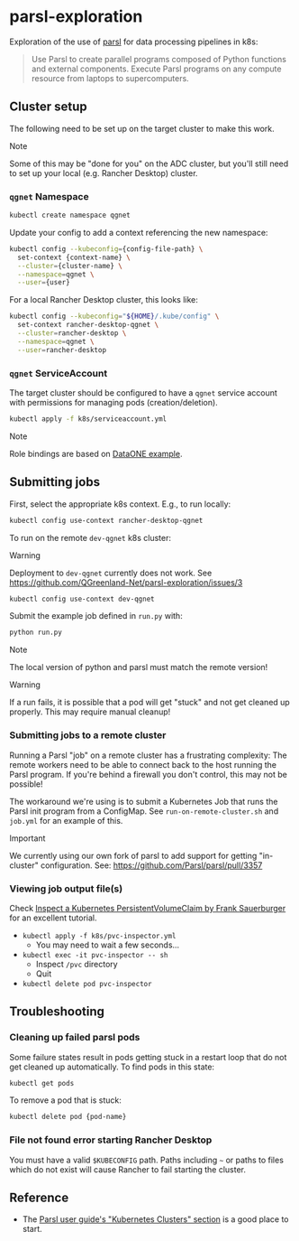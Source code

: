 # parsl-exploration

Exploration of the use of [parsl](https://parsl-project.org/) for data
processing pipelines in k8s:

> Use Parsl to create parallel programs composed of Python functions and
> external components. Execute Parsl programs on any compute resource from
> laptops to supercomputers.


## Cluster setup

The following need to be set up on the target cluster to make this work.

> [!NOTE]
> Some of this may be "done for you" on the ADC cluster, but you'll still need to set up
> your local (e.g. Rancher Desktop) cluster.

### `qgnet` Namespace

```bash
kubectl create namespace qgnet
```

Update your config to add a context referencing the new namespace:

```bash
kubectl config --kubeconfig={config-file-path} \
  set-context {context-name} \
  --cluster={cluster-name} \
  --namespace=qgnet \
  --user={user}
```

For a local Rancher Desktop cluster, this looks like:

```bash
kubectl config --kubeconfig="${HOME}/.kube/config" \
  set-context rancher-desktop-qgnet \
  --cluster=rancher-desktop \
  --namespace=qgnet \
  --user=rancher-desktop
```


### `qgnet` ServiceAccount

The target cluster should be configured to have a `qgnet` service account with
permissions for managing pods (creation/deletion).

```bash
kubectl apply -f k8s/serviceaccount.yml
```

> [!NOTE]
> Role bindings are based on
> [DataONE example](https://github.com/DataONEorg/k8s-cluster/tree/main/authorization).


## Submitting jobs

First, select the appropriate k8s context. E.g., to run locally:

```bash
kubectl config use-context rancher-desktop-qgnet
```

To run on the remote `dev-qgnet` k8s cluster:

> [!WARNING]
> Deployment to `dev-qgnet` currently does not work. See
> https://github.com/QGreenland-Net/parsl-exploration/issues/3


```bash
kubectl config use-context dev-qgnet
```


Submit the example job defined in `run.py` with:

```bash
python run.py
```

> [!NOTE]
> The local version of python and parsl must match the remote version!

> [!WARNING]
> If a run fails, it is possible that a pod will get "stuck" and not get cleaned
> up properly. This may require manual cleanup!


### Submitting jobs to a remote cluster

Running a Parsl "job" on a remote cluster has a frustrating complexity: The remote
workers need to be able to connect back to the host running the Parsl program. If you're
behind a firewall you don't control, this may not be possible!

The workaround we're using is to submit a Kubernetes Job that runs the Parsl init
program from a ConfigMap. See `run-on-remote-cluster.sh` and `job.yml` for an
example of this.

> [!IMPORTANT]
> We currently using our own fork of parsl to add support for getting "in-cluster"
> configuration. See: https://github.com/Parsl/parsl/pull/3357


### Viewing job output file(s)

Check [Inspect a Kubernetes PersistentVolumeClaim by Frank
Sauerburger](https://frank.sauerburger.io/2021/12/01/inspect-k8s-pvc.html) for an
excellent tutorial.

* `kubectl apply -f k8s/pvc-inspector.yml`
    * You may need to wait a few seconds...
* `kubectl exec -it pvc-inspector -- sh`
    * Inspect `/pvc` directory
    * Quit
* `kubectl delete pod pvc-inspector`


## Troubleshooting

### Cleaning up failed parsl pods

Some failure states result in pods getting stuck in a restart loop that do not
get cleaned up automatically. To find pods in this state:

```bash
kubectl get pods
```

To remove a pod that is stuck:

```bash
kubectl delete pod {pod-name}
```

### File not found error starting Rancher Desktop

You must have a valid `$KUBECONFIG` path. Paths including `~` or paths to files which do
not exist will cause Rancher to fail starting the cluster.


## Reference

* The [Parsl user guide's "Kubernetes Clusters" section](https://parsl.readthedocs.io/en/stable/userguide/configuring.html#kubernetes-clusters) is a good place to start.
